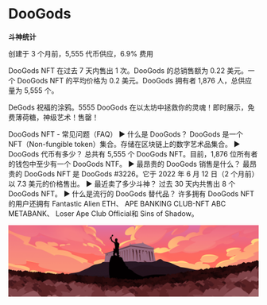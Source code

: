 # DooGods

**斗神统计**

创建于 3 个月前，5,555 代币供应，6.9% 费用

DooGods NFT 在过去 7 天内售出 1 次。DooGods 的总销售额为 0.22 美元。一个 DooGods NFT 的平均价格为 0.2 美元。DooGods 拥有者 1,876 人，总供应量为 5,555 个。

DeGods 祝福的涂鸦。5555 DooGods 在以太坊中拯救你的灵魂！即时展示，免费薄荷糖，神级艺术！售罄！

DooGods NFT - 常见问题（FAQ）
▶ 什么是 DooGods？
DooGods 是一个 NFT（Non-fungible token）集合。存储在区块链上的数字艺术品集合。
▶ DooGods 代币有多少？
总共有 5,555 个 DooGods NFT。目前，1,876 位所有者的钱包中至少有一个 DooGods NTF。
▶ 最昂贵的 DooGods 销售是什么？
最昂贵的 DooGods NFT 是 DooGods #3226。它于 2022 年 6 月 12 日（2 个月前）以 7.3 美元的价格售出。
▶ 最近卖了多少斗神？
过去 30 天内共售出 8 个 DooGods NFT。
▶ 什么是流行的 DooGods 替代品？
许多拥有 DooGods NFT 的用户还拥有 Fantastic Alien ETH、 APE BANKING CLUB-NFT ABC METABANK、 Loser Ape Club Official和 Sins of Shadow。

![nft](unnamed.png)

